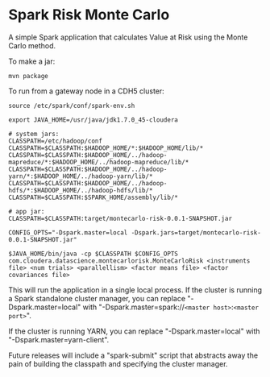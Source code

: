 Spark Risk Monte Carlo
==============

A simple Spark application that calculates Value at Risk using the Monte Carlo method.

To make a jar:

    mvn package

To run from a gateway node in a CDH5 cluster:

    source /etc/spark/conf/spark-env.sh

    export JAVA_HOME=/usr/java/jdk1.7.0_45-cloudera

    # system jars:
    CLASSPATH=/etc/hadoop/conf
    CLASSPATH=$CLASSPATH:$HADOOP_HOME/*:$HADOOP_HOME/lib/*
    CLASSPATH=$CLASSPATH:$HADOOP_HOME/../hadoop-mapreduce/*:$HADOOP_HOME/../hadoop-mapreduce/lib/*
    CLASSPATH=$CLASSPATH:$HADOOP_HOME/../hadoop-yarn/*:$HADOOP_HOME/../hadoop-yarn/lib/*
    CLASSPATH=$CLASSPATH:$HADOOP_HOME/../hadoop-hdfs/*:$HADOOP_HOME/../hadoop-hdfs/lib/*
    CLASSPATH=$CLASSPATH:$SPARK_HOME/assembly/lib/*

    # app jar:
    CLASSPATH=$CLASSPATH:target/montecarlo-risk-0.0.1-SNAPSHOT.jar

    CONFIG_OPTS="-Dspark.master=local -Dspark.jars=target/montecarlo-risk-0.0.1-SNAPSHOT.jar"
    
    $JAVA_HOME/bin/java -cp $CLASSPATH $CONFIG_OPTS com.cloudera.datascience.montecarlorisk.MonteCarloRisk <instruments file> <num trials> <parallellism> <factor means file> <factor covariances file>

This will run the application in a single local process.  If the cluster is running a Spark standalone
cluster manager, you can replace "-Dspark.master=local" with
"-Dspark.master=spark://`<master host>`:`<master port>`".

If the cluster is running YARN, you can replace "-Dspark.master=local" with "-Dspark.master=yarn-client".

Future releases will include a "spark-submit" script that abstracts away the pain of building the
classpath and specifying the cluster manager.
